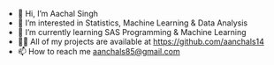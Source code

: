 - 👋 Hi, I’m Aachal Singh
- 👀 I’m interested in Statistics, Machine Learning & Data Analysis
- 🌱 I’m currently learning SAS Programming & Machine Learning
- :woman_technologist: All of my projects are available at https://github.com/aanchals14
- 📫 How to reach me aanchals85@gmail.com
  

<!---
aanchals14/aanchals14 is a ✨ special ✨ repository because its `README.md` (this file) appears on your GitHub profile.
You can click the Preview link to take a look at your changes.
--->
